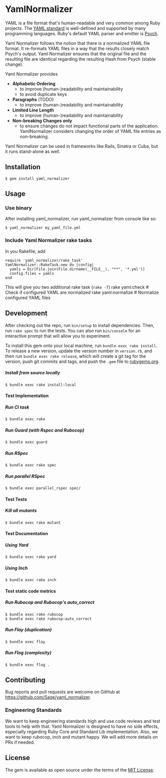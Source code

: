 # YamlNormalizer

YAML is a file format that's human-readable and very common among Ruby projects.
The [YAML standard](http://yaml.org/) is well-defined and supported by many
programming languages. Ruby's default YAML parser and emitter is
[Psych](https://github.com/ruby/psych#psych).

Yaml Normalizer follows the notion that there is a normalized YAML file
format. It re-formats YAML files in a way that the results closely match Psych's
output. Yaml Normalizer ensures that the original file and the resulting
file are identical regarding the resulting Hash from Psych (stable change).

Yaml Normalizer provides
* **Alphabetic Ordering**
  * to improve (human-)readability and maintainability
  * to avoid duplicate keys
* **Paragraphs** (TODO)
  * to improve (human-)readability and maintainability
* **Limited Line Length**
  * to improve (human-)readability and maintainability
* **Non-breaking Changes only**
  * to ensure changes do not impact functional parts of the application.
    YamlNormalizer considers changing the order of YAML file entries as
    non-breaking.

Yaml Normalizer can be used in frameworks like Rails, Sinatra or Cuba, but
it runs stand-alone as well.

## Installation
    $ gem install yaml_normalizer

## Usage
### Use binary
After installing yaml_normalizer, run yaml_normalizer from console like so:

    $ yaml_normalizer my_yaml_file.yml

### Include Yaml Normalizer rake tasks
In you Rakefile, add

    require 'yaml_normalizer/rake_task'
    YamlNormalizer::RakeTask.new do |config|
      yamls = Dir[File.join(File.dirname(__FILE__), "**", '*.yml')]
      config.files = yamls
    end
This will give you two additional rake task (`rake -T`)
  rake yaml:check      # Check if configured YAML are normalized
  rake yaml:normalize  # Normalize configured YAML files


## Development

After checking out the repo, run `bin/setup` to install dependencies. Then, run
`rake spec` to run the tests. You can also run `bin/console` for an interactive
prompt that will allow you to experiment.

To install this gem onto your local machine, run `bundle exec rake install`. To
release a new version, update the version number in `version.rb`, and then run
`bundle exec rake release`, which will create a git tag for the version, push
git commits and tags, and push the `.gem` file to
[rubygems.org](https://rubygems.org).

##### Install from source locally
    $ bundle exec rake install:local

#### Test Implementation
##### Run CI task
    $ bundle exec rake

##### Run Guard (with Rspec and Rubocop)
    $ bundle exec guard

##### Run RSpec
    $ bundle exec rake spec

##### Run parallel RSpec
    $ bundle exec parallel_rspec spec/

#### Test Tests
##### Kill all mutants
    $ bundle exec rake mutant

#### Test Documentation
##### Using Yard
    $ bundle exec rake yard

##### Using Inch
    $ bundle exec rake inch

#### Test static code metrics
##### Run Rubocop and Rubocop's auto_correct
    $ bundle exec rake rubocop
    $ bundle exec rake rubocop:auto_correct

##### Run Flay (duplication)
    $ bundle exec flay

##### Run Flog (complexity)
    $ bundle exec flog .

## Contributing
Bug reports and pull requests are welcome on GitHub at
https://github.com/Sage/yaml_normalizer.

### Engineering Standards
We want to keep engineering standards high and use code reviews and test tools
to help with that. Yaml Normalizer is designed to have no side effects,
especially regarding Ruby Core and Standard Lib implementation. Also, we want to
keep rubocop, inch and mutant happy. We will add more details on PRs if needed.

## License

The gem is available as open source under the terms of the
[MIT License](http://opensource.org/licenses/MIT).
